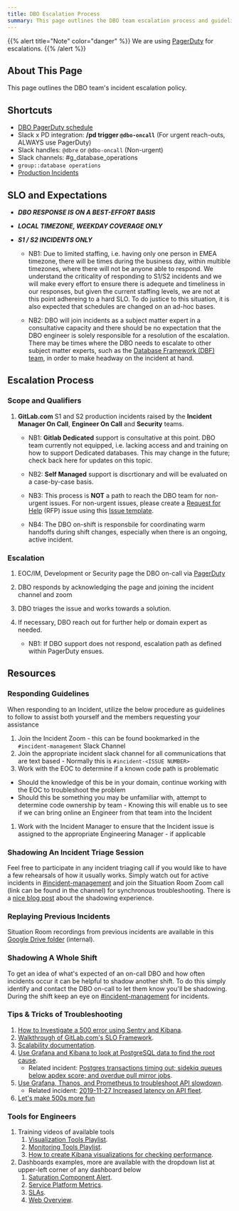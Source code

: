 ```yaml
---
title: DBO Escalation Process
summary: This page outlines the DBO team escalation process and guidelines for developing the rotation schedule for handling infrastructure incident escalations.
---
```


{{% alert title="Note" color="danger" %}}
We are using [PagerDuty](https://gitlab.pagerduty.com/schedules#P1JP4AL) for escalations.
{{% /alert %}}

## About This Page

This page outlines the DBO team's incident escalation policy.

## Shortcuts

* [DBO PagerDuty schedule](https://gitlab.pagerduty.com/schedules#P1JP4AL)
* Slack x PD integration: **/pd trigger `@dbo-oncall`**  (For urgent reach-outs, ALWAYS use PagerDuty)
* Slack handles: `@dbre` or `@dbo-oncall` (Non-urgent)
* Slack channels: #g_database_operations
* `group::database operations`
* [Production Incidents](https://gitlab.com/gitlab-com/gl-infra/production/-/boards/1717012?label_name[]=incident)

## SLO and Expectations

* **_DBO RESPONSE IS ON A BEST-EFFORT BASIS_** 

* **_LOCAL TIMEZONE, WEEKDAY COVERAGE ONLY_**

* **_S1 / S2 INCIDENTS ONLY_** 

  * NB1: Due to limited staffing, i.e. having only one person in EMEA timezone, there will be times during the business day, within multible timezones, where there will not be anyone able to respond.  We understand the criticality of responding to S1/S2 incidents and we will make every effort to ensure there is adequete and timeliness in our responses, but given the current staffing levels, we are not at this point adhereing to a hard SLO. To do justice to this situation, it is also expected that schedules are changed on an ad-hoc bases. 

  * NB2: DBO will join incidents as a subject matter expert in a consultative capacity and there should be no expectation that the DBO engineer is solely responsible for a resolution of the escalation. There may be times where the DBO needs to escalate to other subject matter experts, such as the [Database Framework (DBF) team](../database-framework/), in order to make headway on the incident at hand.  

## Escalation Process

### Scope and Qualifiers

1. **GitLab.com** S1 and S2 production incidents raised by the **Incident Manager On Call**, **Engineer On Call** and **Security** teams.

   * NB1: **Gitlab Dedicated** support is consultative at this point.  DBO team currently not equipped, i.e. lacking access and and training on how to support Dedicated databases.  This may change in the future; check back here for updates on this topic.

   * NB2: **Self Managed** support is discrtionary and will be evaluated on a case-by-case basis.

   * NB3: This process is **NOT** a path to reach the DBO team for non-urgent issues.  For non-urgent issues, please create a [Request for Help](https://gitlab.com/gitlab-com/request-for-help#ops-section) (RFP) issue using this [Issue template](https://gitlab.com/gitlab-com/request-for-help/-/issues/new?issuable_template=SupportRequestTemplate-DatabaseOperations).

   * NB4: The DBO on-shift is responsbile for coordinating warm handoffs during shift changes, especially when there is an ongoing, active incident.
   
### Escalation

1. EOC/IM, Development or Security page the DBO on-call via [PagerDuty](https://gitlab.pagerduty.com/schedules#P1JP4AL)
1. DBO responds by acknowledging the page and joining the incident channel and zoom
1. DBO triages the issue and works towards a solution.
1. If necessary, DBO reach out for further help or domain expert as needed.

   * NB1: If DBO support does not respond, escalation path as defined within PagerDuty ensues.

## Resources

### Responding Guidelines

When responding to an Incident, utilize the below procedure as guidelines to follow to assist both yourself and the members requesting your assistance

1. Join the Incident Zoom - this can be found bookmarked in the `#incident-management` Slack Channel
1. Join the appropriate incident slack channel for all communications that are text based - Normally this is `#incident-<ISSUE NUMBER>`
1. Work with the EOC to determine if a known code path is problematic

* Should the knowledge of this be in your domain, continue working with the EOC to troubleshoot the problem
* Should this be something you may be unfamiliar with, attempt to determine code ownership by team - Knowing this will enable us to see if we can bring online an Engineer from that team into the Incident

1. Work with the Incident Manager to ensure that the Incident issue is assigned to the appropriate Engineering Manager - if applicable

### Shadowing An Incident Triage Session

Feel free to participate in any incident triaging call if you would like to have a few rehearsals of how it usually works. Simply watch out for active incidents in [#incident-management](https://gitlab.slack.com/archives/CB7P5CJS1) and join the Situation Room Zoom call (link can be found in the channel) for synchronous troubleshooting. There is a [nice blog post](https://about.gitlab.com/blog/2020/04/13/lm-sre-shadow/) about the shadowing experience.

### Replaying Previous Incidents

Situation Room recordings from previous incidents are available in this [Google Drive folder](https://drive.google.com/drive/u/1/folders/1wtGTU10-sybbCv1LiHIj2AFEbxizlcks) (internal).

### Shadowing A Whole Shift

To get an idea of what's expected of an on-call DBO and how often incidents occur it can be helpful to shadow another shift. To do this simply identify and contact the DBO on-call to let them know you'll be shadowing. During the shift keep an eye on [#incident-management](https://gitlab.slack.com/archives/CB7P5CJS1) for incidents.

### Tips & Tricks of Troubleshooting

1. [How to Investigate a 500 error using Sentry and Kibana](https://www.youtube.com/watch?v=o02t3V3vHMs&feature=youtu.be).
1. [Walkthrough of GitLab.com's SLO Framework](https://www.youtube.com/watch?v=QULzN7QrAjY).
1. [Scalability documentation](https://gitlab.com/gitlab-org/gitlab/merge_requests/18976).
1. [Use Grafana and Kibana to look at PostgreSQL data to find the root cause](https://youtu.be/XxXhCsuXWFQ).
   * Related incident: [Postgres transactions timing out; sidekiq queues below apdex score; and overdue pull mirror jobs](https://gitlab.com/gitlab-com/gl-infra/production/issues/1433).
1. [Use Grafana, Thanos, and Prometheus to troubleshoot API slowdown](https://www.youtube.com/watch?v=DtP4ZcuXT_8).
   * Related incident: [2019-11-27 Increased latency on API fleet](https://gitlab.com/gitlab-com/gl-infra/production/issues/1419).
1. [Let's make 500s  more fun](https://youtu.be/6ERO4XsYDn0?list=PL05JrBw4t0KodGBz0XUYdYaAYyYs-6ZK7)

### Tools for Engineers

1. Training videos of available tools
   1. [Visualization Tools Playlist](https://www.youtube.com/playlist?list=PL05JrBw4t0KrDIsPQ68htUUbvCgt9JeQj).
   1. [Monitoring Tools Playlist](https://www.youtube.com/playlist?list=PL05JrBw4t0KpQMEbnXjeQUA22SZtz7J0e).
   1. [How to create Kibana visualizations for checking performance](https://www.youtube.com/watch?v=5oF2rJPAZ-M&feature=youtu.be).
1. Dashboards examples, more are available with the dropdown list at upper-left corner of any dashboard below
   1. [Saturation Component Alert](https://dashboards.gitlab.net/d/alerts-saturation_component/alerts-saturation-component-alert?orgId=1).
   1. [Service Platform Metrics](https://dashboards.gitlab.net/d/general-service/general-service-platform-metrics?orgId=1&var-type=ci-runners&from=now-6h&to=now).
   1. [SLAs](https://dashboards.gitlab.net/d/general-slas/general-slas?orgId=1).
   1. [Web Overview](https://dashboards.gitlab.net/d/web-main/web-overview?orgId=1).
